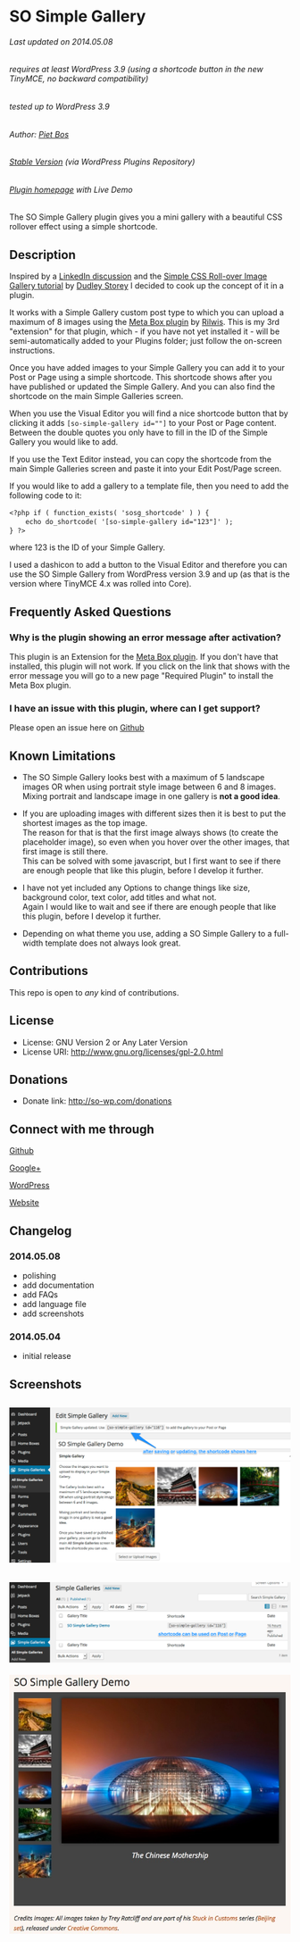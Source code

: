 # SO Simple Gallery

###### Last updated on 2014.05.08
###### requires at least WordPress 3.9 (using a shortcode button in the new TinyMCE, no backward compatibility)
###### tested up to WordPress 3.9
###### Author: [Piet Bos](https://github.com/senlin)
###### [Stable Version](http://wordpress.org/plugins/so-simple-gallery) (via WordPress Plugins Repository)
###### [Plugin homepage](http://so-wp.com/?p=115) with Live Demo

The SO Simple Gallery plugin gives you a mini gallery with a beautiful CSS rollover effect using a simple shortcode.

## Description

Inspired by a [LinkedIn discussion](https://www.linkedin.com/groupItem?view=&gid=154024&type=member&item=5867588708181516289) and the [Simple CSS Roll-over Image Gallery tutorial](http://demosthenes.info/blog/58/CSS-and-Images-Simple-Roll-over-Image-Gallery) by [Dudley Storey](http://github.com/dudleystorey) I decided to cook up the concept of it in a plugin.

It works with a Simple Gallery custom post type to which you can upload a maximum of 8 images using the [Meta Box plugin](http://wordpress.org/plugins/meta-box/) by [Rilwis](http://profiles.wordpress.org/rilwis/). This is my 3rd "extension" for that plugin, which - if you have not yet installed it - will be semi-automatically added to your Plugins folder; just follow the on-screen instructions.

Once you have added images to your Simple Gallery you can add it to your Post or Page using a simple shortcode. This shortcode shows after you have published or updated the Simple Gallery. And you can also find the shortcode on the main Simple Galleries screen.

When you use the Visual Editor you will find a nice shortcode button that by clicking it adds `[so-simple-gallery id=""]` to your Post or Page content. Between the double quotes you only have to fill in the ID of the Simple Gallery you would like to add.

If you use the Text Editor instead, you can copy the shortcode from the main Simple Galleries screen and paste it into your Edit Post/Page screen.

If you would like to add a gallery to a template file, then you need to add the following code to it:

```
<?php if ( function_exists( 'sosg_shortcode' ) ) {
	echo do_shortcode( '[so-simple-gallery id="123"]' );
} ?>
```
where 123 is the ID of your Simple Gallery. 

I used a dashicon to add a button to the Visual Editor and therefore you can use the SO Simple Gallery from WordPress version 3.9 and up (as that is the version where TinyMCE 4.x was rolled into Core).

## Frequently Asked Questions

### Why is the plugin showing an error message after activation?

This plugin is an Extension for the [Meta Box plugin](http://wordpress.org/plugins/meta-box/). If you don't have that installed, this plugin will not work. If you click on the link that shows with the error message you will go to a new page "Required Plugin" to install the Meta Box plugin.

### I have an issue with this plugin, where can I get support?

Please open an issue here on [Github](https://github.com/senlin/so-simple-gallery/issues)

## Known Limitations

* The SO Simple Gallery looks best with a maximum of 5 landscape images OR when using portrait style image between 6 and 8 images.<br />Mixing portrait and landscape image in one gallery is <strong>not a good idea</strong>.

* If you are uploading images with different sizes then it is best to put the shortest images as the top image.<br />The reason for that is that the first image always shows (to create the placeholder image), so even when you hover over the other images, that first image is still there.<br />This can be solved with some javascript, but I first want to see if there are enough people that like this plugin, before I develop it further.

* I have not yet included any Options to change things like size, background color, text color, add titles and what not.<br />Again I would like to wait and see if there are enough people that like this plugin, before I develop it further.

* Depending on what theme you use, adding a SO Simple Gallery to a full-width template does not always look great.

## Contributions

This repo is open to _any_ kind of contributions.

## License

* License: GNU Version 2 or Any Later Version
* License URI: http://www.gnu.org/licenses/gpl-2.0.html

## Donations

* Donate link: http://so-wp.com/donations

## Connect with me through

[Github](https://github.com/senlin) 

[Google+](http://plus.google.com/+PietBos) 

[WordPress](http://profiles.wordpress.org/senlin/) 

[Website](http://senlinonline.com)

## Changelog

### 2014.05.08

* polishing
* add documentation
* add FAQs
* add language file
* add screenshots

### 2014.05.04

* initial release

## Screenshots

![Add/edit Simple Gallery.](assets/screenshot-1.png "Backend")
---
![Simple Galleries main screen with shortcodes of existing galleries (backend).](assets/screenshot-2.png "Backend")
---
![Demo SO Simple Gallery (frontend).](assets/screenshot-3.png "Output Frontend")

